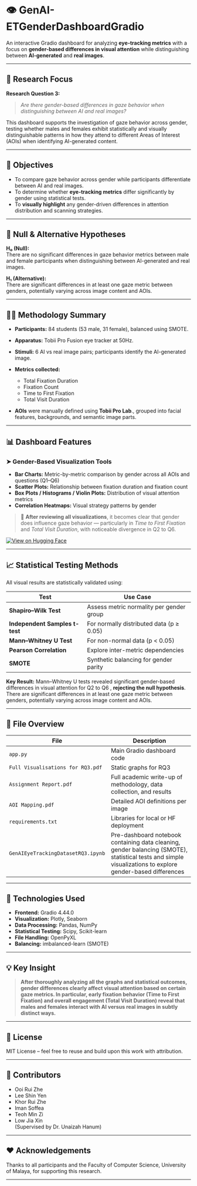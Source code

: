 # 👁️ GenAI-ETGenderDashboardGradio

An interactive Gradio dashboard for analyzing **eye-tracking metrics** with a focus on **gender-based differences in visual attention** while distinguishing between **AI-generated** and **real images**.

---

## 📌 Research Focus

**Research Question 3:**
> *Are there gender-based differences in gaze behavior when distinguishing between AI and real images?*

This dashboard supports the investigation of gaze behavior across gender, testing whether males and females exhibit statistically and visually distinguishable patterns in how they attend to different Areas of Interest (AOIs) when identifying AI-generated content.

---

## 🎯 Objectives

- To compare gaze behavior across gender while participants differentiate between AI and real images.
- To determine whether **eye-tracking metrics** differ significantly by gender using statistical tests.
- To **visually highlight** any gender-driven differences in attention distribution and scanning strategies.

---

## 🧪 Null & Alternative Hypotheses

**H₀ (Null):**  
There are no significant differences in gaze behavior metrics between male and female participants when distinguishing between AI-generated and real images.

**H₁ (Alternative):**  
There are significant differences in at least one gaze metric between genders, potentially varying across image content and AOIs.

---

## 👨‍🔬 Methodology Summary

- **Participants:** 84 students (53 male, 31 female), balanced using SMOTE.
- **Apparatus:** Tobii Pro Fusion eye tracker at 50Hz.
- **Stimuli:** 6 AI vs real image pairs; participants identify the AI-generated image.
- **Metrics collected:**
  - Total Fixation Duration
  - Fixation Count
  - Time to First Fixation
  - Total Visit Duration

- **AOIs** were manually defined using **Tobii Pro Lab**., grouped into facial features, backgrounds, and semantic image parts.  

---

## 📊 Dashboard Features

### ➤ Gender-Based Visualization Tools

- **Bar Charts:** Metric-by-metric comparison by gender across all AOIs and questions (Q1–Q6)
- **Scatter Plots:** Relationship between fixation duration and fixation count
- **Box Plots / Histograms / Violin Plots:** Distribution of visual attention metrics
- **Correlation Heatmaps:** Visual strategy patterns by gender

> 🧠 **After reviewing all visualizations**, it becomes clear that gender does influence gaze behavior — particularly in *Time to First Fixation* and *Total Visit Duration*, with noticeable divergence in Q2 to Q6.

[![View on Hugging Face](https://img.shields.io/badge/View%20on-HuggingFace-blueviolet?logo=huggingface&logoColor=white)](https://huggingface.co/spaces/RextonRZ/GenAI-ETGenderDashboard)

---

## 📈 Statistical Testing Methods

All visual results are statistically validated using:

| Test | Use Case |
|------|----------|
| **Shapiro–Wilk Test** | Assess metric normality per gender group |
| **Independent Samples t-test** | For normally distributed data (p ≥ 0.05) |
| **Mann–Whitney U Test** | For non-normal data (p < 0.05) |
| **Pearson Correlation** | Explore inter-metric dependencies |
| **SMOTE** | Synthetic balancing for gender parity |

**Key Result:** Mann–Whitney U tests revealed significant gender-based differences in visual attention for Q2 to Q6 , **rejecting the null hypothesis**. There are significant differences in at least one gaze metric between genders, potentially varying across image content and AOIs.

---

## 📂 File Overview

| File | Description |
|------|-------------|
| `app.py` | Main Gradio dashboard code |
| `Full Visualisations for RQ3.pdf` | Static graphs for RQ3 |
| `Assignment Report.pdf` | Full academic write-up of methodology, data collection, and results |
| `AOI Mapping.pdf` | Detailed AOI definitions per image |
| `requirements.txt` | Libraries for local or HF deployment |
| `GenAIEyeTrackingDatasetRQ3.ipynb` | Pre-dashboard notebook containing data cleaning, gender balancing (SMOTE), statistical tests and simple visualizations to explore gender-based differences |

---

## 🚀 Technologies Used

- **Frontend:** Gradio 4.44.0
- **Visualization:** Plotly, Seaborn
- **Data Processing:** Pandas, NumPy
- **Statistical Testing:** Scipy, Scikit-learn
- **File Handling:** OpenPyXL
- **Balancing:** imbalanced-learn (SMOTE)

---

## 💡 Key Insight

> **After thoroughly analyzing all the graphs and statistical outcomes, gender differences clearly affect visual attention based on certain gaze metrics. In particular, early fixation behavior (Time to First Fixation) and overall engagement (Total Visit Duration) reveal that males and females interact with AI versus real images in subtly distinct ways.**

---

## 📜 License

MIT License – feel free to reuse and build upon this work with attribution.

---
## 👥 Contributors

- Ooi Rui Zhe   
- Lee Shin Yen  
- Khor Rui Zhe  
- Iman Soffea  
- Teoh Min Zi  
- Low Jia Xin  
(Supervised by Dr. Unaizah Hanum)

---

## ❤️ Acknowledgements

Thanks to all participants and the Faculty of Computer Science, University of Malaya, for supporting this research.

---
